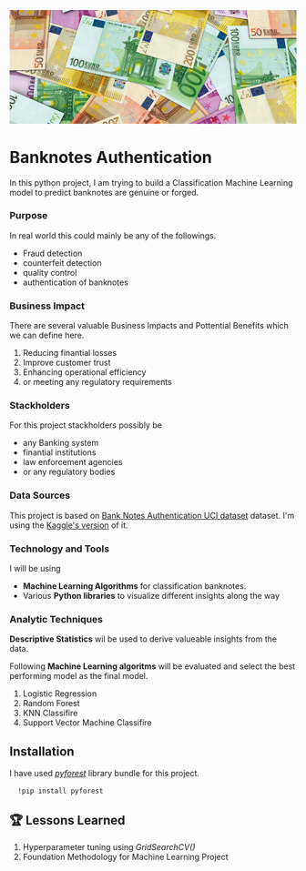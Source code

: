 ![Logo](https://github.com/tharangachaminda/banknotes_analysis/blob/main/banknotes.png)

# Banknotes Authentication

In this python project, I am trying to build a Classification Machine Learning model to predict banknotes are genuine or forged. 

### Purpose
In real world this could mainly be any of the followings.
- Fraud detection
- counterfeit detection
- quality control
- authentication of banknotes

<a id="bu-business-impact"></a>
### Business Impact
There are several valuable Business Impacts and Pottential Benefits which we can define here.
1. Reducing finantial losses
2. Improve customer trust
3. Enhancing operational efficiency
4. or meeting any regulatory requirements

### Stackholders
For this project stackholders possibly be
- any Banking system
- finantial institutions
- law enforcement agencies
- or any regulatory bodies

### Data Sources
This project is based on [Bank Notes Authentication UCI dataset]('https://archive.ics.uci.edu/dataset/267/banknote+authentication') dataset. I'm using the [Kaggle's version]('https://www.kaggle.com/datasets/ritesaluja/bank-note-authentication-uci-data') of it.

### Technology and Tools
I will be using 
- **Machine Learning Algorithms** for classification banknotes.
- Various **Python libraries** to visualize different insights along the way

### Analytic Techniques
**Descriptive Statistics** wil be used to derive valueable insights from the data.

Following **Machine Learning algoritms** will be evaluated and select the best performing model as the final model.
1. Logistic Regression
2. Random Forest
3. KNN Classifire
4. Support Vector Machine Classifire


## Installation

I have used [*pyforest*](https://pypi.org/project/pyforest/) library bundle for this project.

```bash
  !pip install pyforest
```
    
## 🏆 Lessons Learned

1. Hyperparameter tuning using *GridSearchCV()*
2. Foundation Methodology for Machine Learning Project
